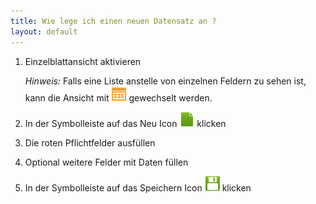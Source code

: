 ```yaml
---
title: Wie lege ich einen neuen Datensatz an ?
layout: default
---
```

1. Einzelblattansicht aktivieren

	*Hinweis:* Falls eine Liste anstelle von einzelnen Feldern zu sehen ist, kann die Ansicht mit ![Single View Icon](../images/icons/Multi24.png) gewechselt werden.

1. In der Symbolleiste auf das Neu Icon ![Neu Icon](../images/icons/New24.png) klicken
1. Die roten Pflichtfelder ausfüllen
1. Optional weitere Felder mit Daten füllen 
1. In der Symbolleiste auf das Speichern Icon ![Speichern Icon](../images/icons/Save24.png)  klicken
